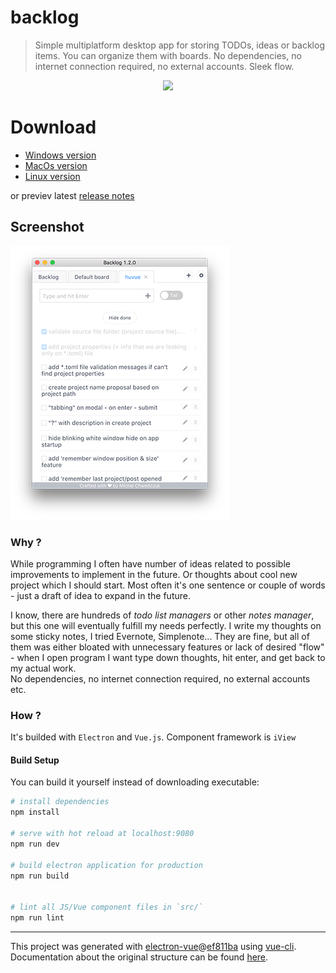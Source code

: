 # backlog

> Simple multiplatform desktop app for storing TODOs, ideas or backlog items. 
> You can organize them with boards. No dependencies, no internet connection required, 
> no external accounts. Sleek flow.

<p align="center">
<img src="https://github.com/czytelny/backlog/raw/master/logo.png">
</p>


# Download
- [Windows version](http://czytelny.com/download/Backlog-win32-x64.zip)
- [MacOs version](http://czytelny.com/download/Backlog-darwin-x64.zip) 
- [Linux version](http://czytelny.com/download/Backlog-linux-x64.tar.gz)

or previev latest [release notes](https://github.com/czytelny/backlog/releases/latest)

## Screenshot
![image](screenshot.png)

### Why ?
While programming I often have number of ideas related to possible improvements to implement
in the future. Or thoughts about cool new project which I should start. Most often it's one sentence or 
couple of words - just a draft of idea to expand in the future. 

I know, there are hundreds of *todo list managers* or other *notes manager*,
but this one will eventually fulfill my needs perfectly. 
I write my thoughts on some sticky notes, I tried Evernote, Simplenote... 
They are fine, but all of them was either bloated with unnecessary features or lack of desired "flow" - 
when I open program I want type down thoughts, hit enter, and get back to my actual work.  
No dependencies, no internet connection required, no external accounts etc.


### How ?
It's builded with `Electron` and `Vue.js`. Component framework is `iView`

#### Build Setup
You can build it yourself instead of downloading executable:

``` bash
# install dependencies
npm install

# serve with hot reload at localhost:9080
npm run dev

# build electron application for production
npm run build


# lint all JS/Vue component files in `src/`
npm run lint

```

---

This project was generated with [electron-vue](https://github.com/SimulatedGREG/electron-vue)@[ef811ba](https://github.com/SimulatedGREG/electron-vue/tree/ef811ba974d696ee965da747315f20a034ebc590) using [vue-cli](https://github.com/vuejs/vue-cli). Documentation about the original structure can be found [here](https://simulatedgreg.gitbooks.io/electron-vue/content/index.html).
